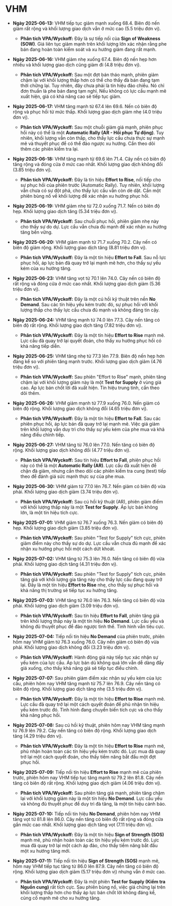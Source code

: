 # VHM

-   **Ngày 2025-06-13:** VHM tiếp tục giảm mạnh xuống 68.4. Biên độ nến giảm rất rộng và khối lượng giao dịch vẫn ở mức cao (5.5 triệu đơn vị).

    -   **Phân tích VPA/Wyckoff:** Đây là sự tiếp nối của **Sign of Weakness (SOW)**. Giá liên tục giảm mạnh trên khối lượng lớn xác nhận rằng phe bán đang hoàn toàn kiểm soát và xu hướng giảm đang rất mạnh.

-   **Ngày 2025-06-16:** VHM giảm nhẹ xuống 67.4. Biên độ nến hẹp hơn nhiều và khối lượng giao dịch cũng giảm đi (4.8 triệu đơn vị).
    -   **Phân tích VPA/Wyckoff:** Sau một đợt bán tháo mạnh, phiên giảm chậm lại với khối lượng thấp hơn có thể cho thấy đà bán đang tạm thời chững lại. Tuy nhiên, đây chưa phải là tín hiệu đảo chiều. Nó chỉ đơn thuần là phe bán đang tạm nghỉ. Nếu không có lực cầu mạnh mẽ xuất hiện, giá có khả năng cao sẽ tiếp tục giảm.
-   **Ngày 2025-06-17:** VHM tăng mạnh từ 67.4 lên 69.6. Nến có biên độ rộng và phục hồi từ mức thấp. Khối lượng giao dịch giảm nhẹ (4.0 triệu đơn vị).
    -   **Phân tích VPA/Wyckoff:** Sau một chuỗi giảm giá mạnh, phiên phục hồi này có thể là một **Automatic Rally (AR - Hồi phục Tự động)**. Tuy nhiên, khối lượng vẫn còn thấp, cho thấy lực cầu chưa thực sự mạnh mẽ và thuyết phục để có thể đảo ngược xu hướng. Cần theo dõi thêm các phiên kiểm tra lại.
-   **Ngày 2025-06-18:** VHM tăng mạnh từ 69.6 lên 71.4. Cây nến có biên độ tăng rộng và đóng cửa ở mức cao nhất. Khối lượng giao dịch không đổi (3.85 triệu đơn vị).
    -   **Phân tích VPA/Wyckoff:** Đây là tín hiệu **Effort to Rise**, nối tiếp cho sự phục hồi của phiên trước (Automatic Rally). Tuy nhiên, khối lượng vẫn chưa có sự đột phá, cho thấy lực cầu vẫn còn dè dặt. Cần một phiên bùng nổ về khối lượng để xác nhận xu hướng phục hồi.
- **Ngày 2025-06-19:** VHM giảm nhẹ từ 72.0 xuống 71.7. Nến có biên độ hẹp. Khối lượng giao dịch tăng (5.34 triệu đơn vị).
    - **Phân tích VPA/Wyckoff:** Sau chuỗi phục hồi, phiên giảm nhẹ này cho thấy sự do dự. Lực cầu vẫn chưa đủ mạnh để xác nhận xu hướng tăng bền vững.
- **Ngày 2025-06-20:** VHM giảm mạnh từ 71.7 xuống 70.2. Cây nến có biên độ giảm rộng. Khối lượng giao dịch tăng (8.81 triệu đơn vị).
    - **Phân tích VPA/Wyckoff:** Đây là một tín hiệu **Effort to Fall**. Sau nỗ lực phục hồi, áp lực bán đã quay trở lại mạnh mẽ hơn, cho thấy sự yếu kém của xu hướng tăng.
- **Ngày 2025-06-23:** VHM tăng vọt từ 70.1 lên 74.0. Cây nến có biên độ rất rộng và đóng cửa ở mức cao nhất. Khối lượng giao dịch giảm (5.36 triệu đơn vị).
    - **Phân tích VPA/Wyckoff:** Đây là một cú hồi kỹ thuật trên nền **No Demand**. Sau các tín hiệu yếu kém trước đó, sự phục hồi với khối lượng thấp cho thấy lực cầu chưa đủ mạnh và không đáng tin cậy.
- **Ngày 2025-06-24:** VHM tăng mạnh từ 74.0 lên 77.3. Cây nến tăng có biên độ rất rộng. Khối lượng giao dịch tăng (7.82 triệu đơn vị).
    - **Phân tích VPA/Wyckoff:** Đây là một tín hiệu **Effort to Rise** mạnh mẽ. Lực cầu đã quay trở lại quyết đoán, cho thấy xu hướng phục hồi có khả năng tiếp diễn.
- **Ngày 2025-06-25:** VHM tăng nhẹ từ 77.3 lên 77.9. Biên độ nến hẹp hơn đáng kể so với phiên tăng mạnh trước. Khối lượng giao dịch giảm (4.76 triệu đơn vị).
    - **Phân tích VPA/Wyckoff:** Sau phiên "Effort to Rise" mạnh, phiên tăng chậm lại với khối lượng giảm này là một **Test for Supply** ở vùng giá cao. Áp lực bán chốt lời đã xuất hiện. Tín hiệu trung tính, cần theo dõi thêm.
- **Ngày 2025-06-26:** VHM giảm mạnh từ 77.9 xuống 76.0. Nến giảm có biên độ rộng. Khối lượng giao dịch không đổi (4.65 triệu đơn vị).
    - **Phân tích VPA/Wyckoff:** Đây là một tín hiệu **Effort to Fall**. Sau các phiên phục hồi, áp lực bán đã quay trở lại mạnh mẽ. Việc giá giảm trên khối lượng vẫn duy trì cho thấy sự yếu kém của phe mua và khả năng điều chỉnh tiếp.
- **Ngày 2025-06-27:** VHM tăng từ 76.0 lên 77.0. Nến tăng có biên độ rộng. Khối lượng giao dịch không đổi (4.77 triệu đơn vị).
    - **Phân tích VPA/Wyckoff:** Sau tín hiệu **Effort to Fall**, phiên phục hồi này có thể là một **Automatic Rally (AR)**. Lực cầu đã xuất hiện để chặn đà giảm, nhưng cần theo dõi các phiên kiểm tra cung (test) tiếp theo để đánh giá sức mạnh thực sự của phe mua.
- **Ngày 2025-06-30:** VHM giảm từ 77.0 lên 76.7. Nến giảm có biên độ vừa phải. Khối lượng giao dịch giảm (3.74 triệu đơn vị).
    - **Phân tích VPA/Wyckoff:** Sau cú hồi kỹ thuật (AR), phiên giảm điểm với khối lượng thấp này là một **Test for Supply**. Áp lực bán không lớn, là một tín hiệu tích cực.
- **Ngày 2025-07-01:** VHM giảm từ 76.7 xuống 76.3. Nến giảm có biên độ hẹp. Khối lượng giao dịch giảm (3.85 triệu đơn vị).
    - **Phân tích VPA/Wyckoff:** Sau phiên "Test for Supply" tích cực, phiên giảm điểm này cho thấy sự do dự. Lực cầu vẫn chưa đủ mạnh để xác nhận xu hướng phục hồi một cách dứt khoát.
- **Ngày 2025-07-02:** VHM tăng từ 75.3 lên 76.0. Nến tăng có biên độ vừa phải. Khối lượng giao dịch tăng (4.31 triệu đơn vị).
    - **Phân tích VPA/Wyckoff:** Sau phiên "Test for Supply" tích cực, phiên tăng giá với khối lượng gia tăng này cho thấy lực cầu đang quay trở lại. Đây là một tín hiệu **Effort to Rise** nhẹ, cho thấy sự phục hồi và khả năng thị trường sẽ tiếp tục xu hướng tăng.
- **Ngày 2025-07-03:** VHM tăng từ 76.0 lên 76.3. Nến tăng có biên độ vừa phải. Khối lượng giao dịch giảm (3.09 triệu đơn vị).
    - **Phân tích VPA/Wyckoff:** Sau tín hiệu **Effort to Fall**, phiên tăng giá trên khối lượng thấp này là một tín hiệu **No Demand**. Lực cầu yếu và không đủ thuyết phục để đảo ngược tình thế. Tình hình vẫn tiêu cực.
- **Ngày 2025-07-04:** Tiếp nối tín hiệu **No Demand** của phiên trước, phiên hôm nay VHM giảm từ 76.3 xuống 76.0. Cây nến giảm có biên độ vừa phải. Khối lượng giao dịch không đổi (3.23 triệu đơn vị).
    - **Phân tích VPA/Wyckoff:** Hành động giá này tiếp tục xác nhận sự yếu kém của lực cầu. Áp lực bán dù không quá lớn vẫn dễ dàng đẩy giá xuống, cho thấy khả năng giá sẽ tiếp tục điều chỉnh.
- **Ngày 2025-07-07:** Sau phiên giảm điểm xác nhận sự yếu kém của lực cầu, phiên hôm nay VHM tăng mạnh từ 75.7 lên 76.9. Cây nến tăng có biên độ rộng. Khối lượng giao dịch tăng nhẹ (3.5 triệu đơn vị).
    - **Phân tích VPA/Wyckoff:** Đây là một tín hiệu **Effort to Rise** mạnh mẽ. Lực cầu đã quay trở lại một cách quyết đoán để phủ nhận tín hiệu yếu kém trước đó. Tình hình đang chuyển biến tích cực và cho thấy khả năng phục hồi.
- **Ngày 2025-07-08:** Sau cú hồi kỹ thuật, phiên hôm nay VHM tăng mạnh từ 76.9 lên 79.2. Cây nến tăng có biên độ rộng. Khối lượng giao dịch tăng (4.29 triệu đơn vị).
    - **Phân tích VPA/Wyckoff:** Đây là một tín hiệu **Effort to Rise** mạnh mẽ, phủ nhận hoàn toàn các tín hiệu yếu kém trước đó. Lực mua đã quay trở lại một cách quyết đoán, cho thấy tiềm năng bắt đầu một đợt phục hồi.
- **Ngày 2025-07-09:** Tiếp nối tín hiệu **Effort to Rise** mạnh mẽ của phiên trước, phiên hôm nay VHM tiếp tục tăng mạnh từ 79.2 lên 81.8. Cây nến tăng có biên độ rất rộng. Khối lượng giao dịch giảm (4.06 triệu đơn vị).
    - **Phân tích VPA/Wyckoff:** Sau phiên tăng giá mạnh, phiên tăng chậm lại với khối lượng giảm này là một tín hiệu **No Demand**. Lực cầu yếu và không đủ thuyết phục để duy trì đà tăng, là một tín hiệu cảnh báo.
- **Ngày 2025-07-10:** Tiếp nối tín hiệu **No Demand**, phiên hôm nay VHM tăng vọt từ 81.8 lên 86.0. Cây nến tăng có biên độ rất rộng và đóng cửa gần mức cao nhất. Khối lượng giao dịch tăng vọt (7.11 triệu đơn vị).
    - **Phân tích VPA/Wyckoff:** Đây là một tín hiệu **Sign of Strength (SOS)** mạnh mẽ, phủ nhận hoàn toàn các tín hiệu yếu kém trước đó. Lực mua đã quay trở lại một cách áp đảo, cho thấy tiềm năng bắt đầu một xu hướng tăng mới.
- **Ngày 2025-07-11:** Tiếp nối tín hiệu **Sign of Strength (SOS)** mạnh mẽ, hôm nay VHM tiếp tục tăng từ 86.0 lên 87.9. Cây nến tăng có biên độ rộng. Khối lượng giao dịch giảm (5.17 triệu đơn vị) nhưng vẫn ở mức cao.
    - **Phân tích VPA/Wyckoff:** Đây là một phiên **Test for Supply (Kiểm tra Nguồn cung)** rất tích cực. Sau phiên bùng nổ, việc giá chững lại trên khối lượng thấp hơn cho thấy áp lực bán chốt lời không đáng kể, củng cố mạnh mẽ cho xu hướng tăng.


